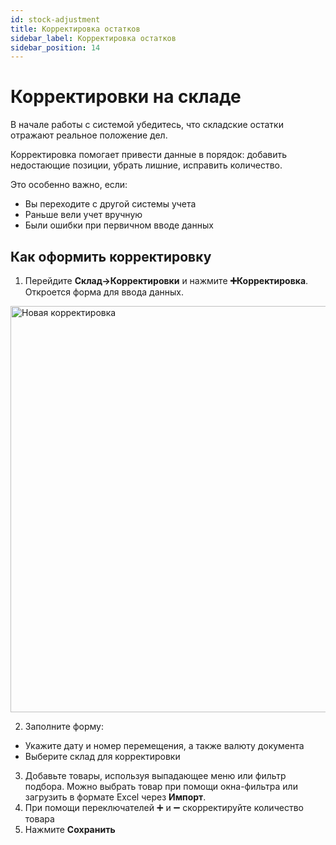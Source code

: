 ```yaml
---
id: stock-adjustment
title: Корректировка остатков
sidebar_label: Корректировка остатков
sidebar_position: 14
---
```

# Корректировки на складе
В начале работы с системой убедитесь, что складские остатки отражают реальное положение дел.

Корректировка помогает привести данные в порядок: добавить недостающие позиции, убрать лишние, исправить количество.

Это особенно важно, если:
- Вы переходите с другой системы учета
- Раньше вели учет вручную
- Были ошибки при первичном вводе данных

## Как оформить корректировку 
1. Перейдите **Склад→Корректировки** и нажмите **➕Корректировка**. Откроется форма для ввода данных.

<img src="/img/knowledge/warehouse/new-adjustment.png" alt="Новая корректировка" width="650" />

2. Заполните форму:
- Укажите дату и номер перемещения, а также валюту документа
- Выберите склад для корректировки
3. Добавьте товары, используя выпадающее меню или фильтр подбора. Можно выбрать товар при помощи окна-фильтра или загрузить в формате Excel через **Импорт**.
4. При помощи переключателей ➕ и ➖ скорректируйте количество товара
1. Нажмите **Сохранить**